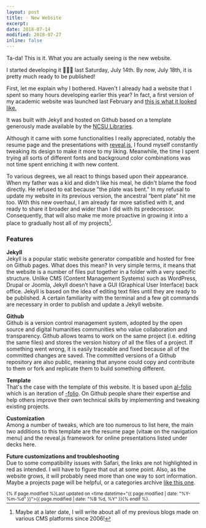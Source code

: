 ```yaml
---
layout: post
title: ☞ New Website
excerpt: 
date: 2018-07-14
modified: 2018-07-27 
inline: false
---
```


Ta-da! This is it. What you are actually seeing _is_ the new website.

I started developing it 👨🏻‍💻 last Saturday, July 14th. By now, July 18th, it is pretty much ready to be published!

First, let me explain why I bothered. Haven't I already had a website that I spent so many hours developing earlier this year? In fact, a first version of my academic website was launched last February and [this is what it looked like.](/assets/img/2018/07/old-website.jpg)

It was built with Jekyll and hosted on Github based on a template generously made available by the [NCSU Libraries](https://github.com/NCSU-Libraries/jekyll-academic).

Although it came with some functionalities I really appreciated, notably the resume page and the presentations with [reveal.js](https://revealjs.com/#/), I found myself constantly tweaking its design to make it more to my liking. Meanwhile, the time I spent trying all sorts of different fonts and background color combinations was not time spent enriching it with new content.

To various degrees, we all react to things based upon their appearance. When my father was a kid and didn't like his meal, he didn't blame the food directly. He refused to eat because "the plate was bent." In my refusal to update my website in its previous version, the ancestral “bent plate” hit me too. With this new overhaul, I am already far more satisfied with it, and ready to share it broader and wider than I did with its predecessor. Consequently, that will also make me more proactive in growing it into a place to gradually host all of my projects[^1].

[^1]: Maybe at a later date, I will write about all of my previous blogs made on various CMS platforms since 2006!  

### Features

**Jekyll**  
Jekyll is a popular static website generator compatible and hosted for free on Github pages. What does this mean? In very simple terms, it means that the website is a number of files put together in a folder with a very specific structure. Unlike CMS (Content Management Systems) such as WordPress, Drupal or Joomla, Jekyll doesn’t have a GUI (Graphical User Interface) back office. Jekyll is based on the idea of editing text files until they are ready to be published. A certain familiarity with the terminal and a few git commands are necessary in order to publish and update a Jekyll website. 

**Github**  
Github is a version control management system, adopted by the open source and digital humanities communities who value collaboration and transparency. Github allows teams to work on the same project (i.e. editing the same files) and stores the version history of all the files of a project. If something went wrong, it is easily traceable and fixed because all of the committed changes are saved. The committed versions of a Github repository are also public, meaning that anyone could copy and contribute to them or fork and replicate them to build something different.

**Template**  
That's the case with the template of this website. It is based upon [al-folio](https://github.com/alshedivat/al-folio) which is an iteration of [-folio](https://github.com/bogoli/-folio). On Github people share their expertise and help others improve their own technical skills by implementing and tweaking existing projects.

**Customization**   
Among a number of tweaks, which are too numerous to list here, the main two additions to this template are the resume page (vitaæ on the navigation menu) and the reveal.js framework for online presentations listed under decks here.

**Future customizations and troubleshooting**   
Due to some compatibility issues with Safari, the links are not highlighted in red as intended. I will have to figure that out at some point. Also, as the website grows, it will probably need more than one way to sort information. Maybe a projects page will be helpful, or a categories archive [like this one](https://mmistakes.github.io/so-simple-theme/categories/).



<small class="address p" style="float: right;">{% if page.modified %}Last updated on <time datetime="{{ page.modified | date: "%Y-%m-%d" }}">{{ page.modified | date: "%B %d, %Y" }}</time>{% endif %}.</small><br>